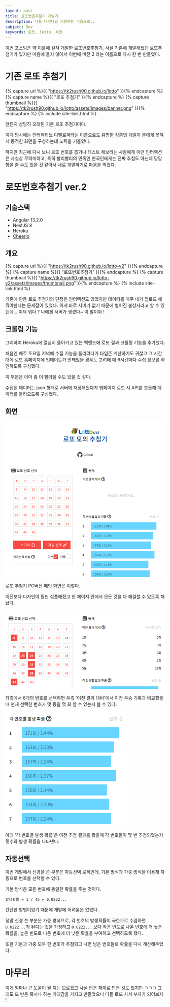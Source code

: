 ```yaml
---
layout: post
title: 로또번호추첨기 개발기
description: 다들 대박나길 기원하는 마음으로..
subject: Dev
keywords: 로또, lotto, 복권
---
```


이번 포스팅은 약 이틀에 걸쳐 개발한 로또번호추첨기.
사실 기존에 개발해뒀던 로또추첨기가 있지만
마음에 들지 않아서 이번에 버전 2 라는 이름으로 다시 한 번 만들었다.

# 기존 로또 추첨기

{% capture url %}{{ "https://tk2rush90.github.io/lotto" }}{% endcapture %}
{% capture name %}{{ "로또 추첨기" }}{% endcapture %}
{% capture thumbnail %}{{ "https://tk2rush90.github.io/lotto/assets/images/banner.png" }}{% endcapture %}
{% include site-link.html %}

만든지 상당히 오래된 기존 로또 추첨기이다.

이때 당시에는 인터랙티브 디벨로퍼라는 이름으로도 유명한 김종민 개발자 분에게 꽂혀서
동적힌 화면을 구성하는데 노력을 기울였다.

하지만 최근에 다시 보니 로또 번호를 뽑거나 테스트 해보려는 사람에게
이런 인터랙션은 사실상 무의미하고, 특히 빨리빨리의 민족인 한국인에게는 진짜 추첨도 아닌데 답답함을 줄 수도 있을 것 같아서
새로 개발하기로 마음을 먹었다.

# 로또번호추첨기 ver.2

## 기술스택

- Angular 13.2.0
- NestJS 8
- Heroku
- [Cheerio](https://www.npmjs.com/package/cheerio)

## 개요

{% capture url %}{{ "https://tk2rush90.github.io/lotto-v2" }}{% endcapture %}
{% capture name %}{{ "로또번호추첨기" }}{% endcapture %}
{% capture thumbnail %}{{ "https://tk2rush90.github.io/lotto-v2/assets/images/thumbnail.png" }}{% endcapture %}
{% include site-link.html %}

기존에 만든 로또 추첨기의 단점은 인터랙션도 있었지만
데이터를 매주 내가 업로드 해줘야한다는 문제점이 있었다.
이게 바로 서버가 없기 때문에 벌어진 불상사라고 할 수 있는데 ..
이제 뭐다 ? 나에겐 서버가 생겼다~ 이 말이야 !

## 크롤링 기능

그리하여 Heroku에 열심히 돌아가고 있는 백엔드에 로또 결과 크롤링 기능을 추가했다.

처음엔 매주 토요일 저녁에 수집 기능을 돌리려다가
타임존 계산하기도 귀찮고 그 시간대에 로또 홈페이지에 업데이트가 안돼있을 경우도 고려해
매 6시간마다 수집 정보를 확인하도록 구성했다.

이 부분은 아마 좀 더 빨라질 수도 있을 것 같다.

수집된 데이터는 json 형태로 서버에 저장해뒀다가 웹페이지 로드 시 API를 호출해 데이터를 불러오도록 구성했다.

## 화면

[![img.png](/assets/images/lotto-occurrence.png)](/assets/images/lotto-occurrence.png)

로또 추첨기 PC버전 메인 화면은 이렇다.

이전보다 디자인이 훨씬 심플해졌고 한 페이지 안에서 모든 것을 다 해결할 수 있도록 해놨다.

[![img_1.png](/assets/images/lotto-results.png)](/assets/images/lotto-results.png)

좌측에서 6개의 번호를 선택하면 우측 '이전 결과 대비'에서
이전 우승 기록과 비교했을 때 현재 선택한 번호가 몇 등을 몇 회 할 수 있는지 볼 수 있다.

[![img_2.png](/assets/images/lotto-home.png)](/assets/images/lotto-home.png)

아래 '각 번호별 발생 확률'은 이전 추첨 결과를 봤을때 각 번호들이 몇 번 추첨되었는지 횟수와 발생 확률을 나타낸다.

## 자동선택

이번 개발에서 신경을 쓴 부분은 자동선택 로직인데,
기본 방식과 가중 방식을 이용해 자동으로 번호를 선택할 수 있다.

기본 방식은 모든 번호에 동일한 확률을 주는 것이다.

```
발생확률 = 1 / 45 = 0.0222...
```

간단한 방법이었기 때문에 개발에 어려움은 없었다.

정말 신경 쓴 부분은 가중 방식으로, 각 번호의 발생확률이 극한으로 수렴하면 `0.0222...`가 된다는 것을 가정하고
`0.0222...` 보다 작은 빈도로 나온 번호에 더 높은 확률을, 높은 빈도로 나온 번호에 더 낮은 확률을 부여하고 선택하도록 했다.

또한 기본과 가중 모두 한 번호가 추첨되고 나면 남은 번호들로 확률을 다시 계산해주었다.

# 마무리

이게 얼마나 큰 도움이 될 지는 모르겠고
사실 반은 재미로 만든 것도 있지만 ㅋㅋㅋ
그래도 또 반은 혹시나 하는 기대감을 가지고 만들었으니
다들 로또 사서 부자가 되어보자 !
